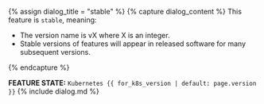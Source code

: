 {% assign dialog_title = "stable" %}
{% capture dialog_content %}
This feature is `stable`, meaning:

* The version name is vX where X is an integer.
* Stable versions of features will appear in released software for many subsequent versions.

{% endcapture %}

**FEATURE STATE:** `Kubernetes {{ for_k8s_version | default: page.version }}` {% include dialog.md %}